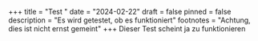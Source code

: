 +++
title = "Test "
date = "2024-02-22"
draft = false
pinned = false
description = "Es wird getestet, ob es funktioniert"
footnotes = "Achtung, dies ist nicht ernst gemeint"
+++
Dieser Test scheint ja zu funktionieren